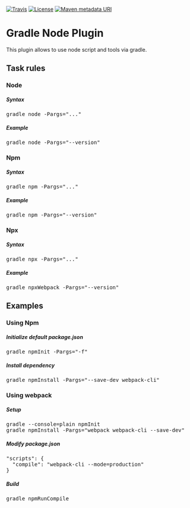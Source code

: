 [![Travis](https://img.shields.io/travis/solugo/node-gradle-plugin.svg?style=for-the-badge)](https://travis-ci.org/solugo/node-gradle-plugin)
[![License](https://img.shields.io/github/license/solugo/node-gradle-plugin.svg?style=for-the-badge)](https://github.com/solugo/node-gradle-plugin/blob/master/LICENSE)
[![Maven metadata URI](https://img.shields.io/maven-metadata/v/https/plugins.gradle.org/m2/gradle/plugin/de/solugo/gradle/node-gradle-plugin/maven-metadata.xml.svg?style=for-the-badge)](https://plugins.gradle.org/plugin/de.solugo.gradle.node)

# Gradle Node Plugin
This plugin allows to use node script and tools via gradle.

## Task rules

### Node
##### Syntax
<pre>
gradle node<alias> -Pargs="..."
</pre>

##### Example
<pre>
gradle node -Pargs="--version"
</pre>

### Npm
##### Syntax
<pre>
gradle npm<task> -Pargs="..."
</pre>

##### Example
<pre>
gradle npm -Pargs="--version"
</pre>

### Npx
##### Syntax
<pre>
gradle npx<module> -Pargs="..."
</pre>

##### Example
<pre>
gradle npxWebpack -Pargs="--version"
</pre>


## Examples

### Using Npm
##### Initialize default package.json
<pre>
gradle npmInit -Pargs="-f"
</pre>

##### Install dependency
<pre>
gradle npmInstall -Pargs="--save-dev webpack-cli"
</pre>


### Using webpack

##### Setup
<pre>
gradle --console=plain npmInit
gradle npmInstall -Pargs="webpack webpack-cli --save-dev"
</pre>

##### Modify package.json
<pre>
"scripts": {
  "compile": "webpack-cli --mode=production"
}
</pre>

##### Build
<pre>
gradle npmRunCompile
</pre>

